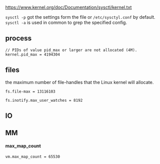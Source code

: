 https://www.kernel.org/doc/Documentation/sysctl/kernel.txt

`sysctl -p` got the settings form the file or `/etc/sysctyl.conf` by default.
`sysctl -a` is used in common to grep the specified config.
## process
```
// PIDs of value pid_max or larger are not allocated (4M).
kernel.pid_max = 4194304

```

## files
the maximum number of file-handles that the Linux kernel will allocate.
```
fs.file-max = 13116103
```
```
fs.inotify.max_user_watches = 8192
```

## IO

## MM
#### max_map_count
```
vm.max_map_count = 65530
```

